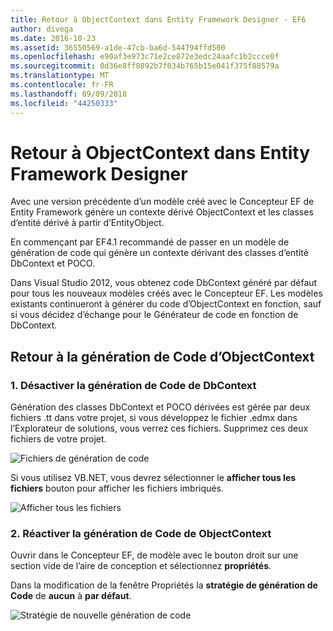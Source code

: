 ```yaml
---
title: Retour à ObjectContext dans Entity Framework Designer - EF6
author: divega
ms.date: 2016-10-23
ms.assetid: 36550569-a1de-47cb-ba6d-544794ffd500
ms.openlocfilehash: e90af3e973c71e2ce872e3edc24aafc1b2ccce0f
ms.sourcegitcommit: 0d36e8ff0892b7f034b765b15e041f375f88579a
ms.translationtype: MT
ms.contentlocale: fr-FR
ms.lasthandoff: 09/09/2018
ms.locfileid: "44250333"
---
```

# <a name="reverting-to-objectcontext-in-entity-framework-designer"></a>Retour à ObjectContext dans Entity Framework Designer
Avec une version précédente d’un modèle créé avec le Concepteur EF de Entity Framework génère un contexte dérivé ObjectContext et les classes d’entité dérivé à partir d’EntityObject.

En commençant par EF4.1 recommandé de passer en un modèle de génération de code qui génère un contexte dérivant des classes d’entité DbContext et POCO.

Dans Visual Studio 2012, vous obtenez code DbContext généré par défaut pour tous les nouveaux modèles créés avec le Concepteur EF. Les modèles existants continueront à générer du code d’ObjectContext en fonction, sauf si vous décidez d’échange pour le Générateur de code en fonction de DbContext.

## <a name="reverting-back-to-objectcontext-code-generation"></a>Retour à la génération de Code d’ObjectContext

### <a name="1-disable-dbcontext-code-generation"></a>1. Désactiver la génération de Code de DbContext

Génération des classes DbContext et POCO dérivées est gérée par deux fichiers .tt dans votre projet, si vous développez le fichier .edmx dans l’Explorateur de solutions, vous verrez ces fichiers. Supprimez ces deux fichiers de votre projet.

![Fichiers de génération de code](~/ef6/media/codegenfiles.png)

Si vous utilisez VB.NET, vous devrez sélectionner le **afficher tous les fichiers** bouton pour afficher les fichiers imbriqués.

![Afficher tous les fichiers](~/ef6/media/showallfiles.png)

### <a name="2-re-enable-objectcontext-code-generation"></a>2. Réactiver la génération de Code de ObjectContext

Ouvrir dans le Concepteur EF, de modèle avec le bouton droit sur une section vide de l’aire de conception et sélectionnez **propriétés**.

Dans la modification de la fenêtre Propriétés la **stratégie de génération de Code** de **aucun** à **par défaut**.

![Stratégie de nouvelle génération de code](~/ef6/media/codegenstrategy.png)
